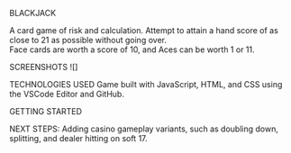 BLACKJACK

A card game of risk and calculation.
Attempt to attain a hand score of as close to 21 as possible without going over.  
Face cards are worth a score of 10, and Aces can be worth 1 or 11.


SCREENSHOTS
![]


TECHNOLOGIES USED
Game built with JavaScript, HTML, and CSS using the VSCode Editor and GitHub.


GETTING STARTED


NEXT STEPS: 
Adding casino gameplay variants, such as doubling down, splitting, and dealer hitting on soft 17.